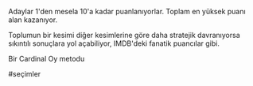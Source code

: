Adaylar 1'den mesela 10'a kadar puanlanıyorlar. Toplam en yüksek puanı alan kazanıyor.

Toplumun bir kesimi diğer kesimlerine göre daha stratejik davranıyorsa sıkıntılı sonuçlara yol açabiliyor, IMDB'deki fanatik puancılar gibi.

Bir Cardinal Oy metodu

#seçimler 

